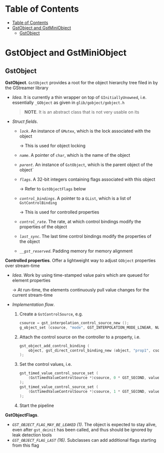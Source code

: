 <!-- TOC titleSize:1 tabSpaces:2 depthFrom:1 depthTo:6 withLinks:1 updateOnSave:1 orderedList:0 skip:0 title:1 charForUnorderedList:* -->
# Table of Contents
- [Table of Contents](#table-of-contents)
- [GstObject and GstMiniObject](#gstobject-and-gstminiobject)
  - [GstObject](#gstobject)
<!-- /TOC -->

# GstObject and GstMiniObject
## GstObject
**GstObject**. `GstObject` provides a root for the object hierarchy tree filed in by the GStreamer library
* *Idea*. It is currently a thin wrapper on top of `GInitiallyUnowned`, i.e. essentially `_GObject` as given in `glib/gobject/gobject.h`
    
    >**NOTE**. It is an abstract class that is not very usable on its 

* *Struct fields*.
    * *`lock`*. An instance of `GMutex`, which is the lock associated with the object

        $\to$ This is used for object locking
    * *`name`*. A pointer of `char`, which is the name of the object
    * *`parent`*. An instance of `GstObject`, which is the parent object of the object`
    * *`flags`*. A 32-bit integers containing flags associated with this object

        $\to$ Refer to `GstObjectFlags` below
    * *`control_bindings`*. A pointer to a `GList`, which is a list of `GstControlBinding`

        $\to$ This is used for controlled properties
    * *`control_rate`*. The rate, at which control bindings modify the properties of the object
    * *`last_sync`*. The last time control bindings modify the properties of the object
    * *`__gst_reserved`*. Padding memory for memory alignment

**Controlled properties**. Offer a lightweight way to adjust `GObject` properties over stream-time
* *Idea*. Work by using time-stamped value pairs which are queued for element properties

    $\to$ At run-time, the elements continuously pull value changes for the current stream-time
* *Implementation flow*.
    1. Create a `GstControlSource`, e.g.

        ```c
        csource = gst_interpolation_control_source_new (); 
        g_object_set (csource, "mode", GST_INTERPOLATION_MODE_LINEAR, NULL);
        ```
    
    2. Attach the control source on the controller to a property, i.e.

        ```c
        gst_object_add_control_binding (
            object, gst_direct_control_binding_new (object, "prop1", csource)
        );
        ```
    
    3. Set the control values, i.e.

        ```c
        gst_timed_value_control_source_set (
            (GstTimedValueControlSource *)csource, 0 * GST_SECOND, value1
        ); 
        gst_timed_value_control_source_set (
            (GstTimedValueControlSource *)csource, 1 * GST_SECOND, value2
        );
        ```
    
    4. Start the pipeline

**GstObjectFlags**.
* *`GST_OBJECT_FLAG_MAY_BE_LEAKED` (1)*. The object is expected to stay alive, even after `gst_deinit` has been called, and thus should be ignored by leak detection tools
* *`GST_OBJECT_FLAG_LAST` (16)*. Subclasses can add additional flags starting from this flag